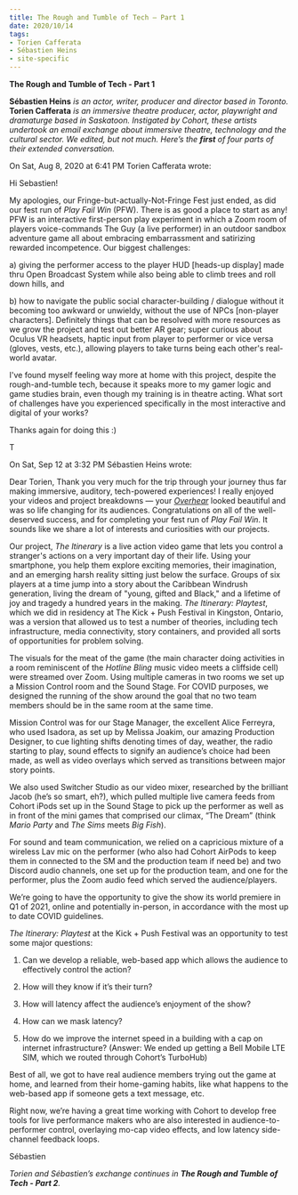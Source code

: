 ```yaml
---
title: The Rough and Tumble of Tech – Part 1 
date: 2020/10/14 
tags:
- Torien Cafferata
- Sébastien Heins
- site-specific
---
```

**The Rough and Tumble of Tech - Part 1**

**Sébastien Heins** *is an actor, writer, producer and director based in Toronto.* **Torien Cafferata** *is an immersive theatre producer, actor, playwright and dramaturge based in Saskatoon. Instigated by Cohort, these artists undertook an email exchange about immersive theatre, technology and the cultural sector.  We edited, but not much. Here’s the **first** of four parts of their extended conversation.*

On Sat, Aug 8, 2020 at 6:41 PM Torien Cafferata wrote:

Hi Sebastien! 

My apologies, our Fringe-but-actually-Not-Fringe Fest just ended, as did our fest run of *Play Fail Win* (PFW). There is as good a place to start as any! PFW is an interactive first-person play experiment in which a Zoom room of players voice-commands The Guy (a live performer) in an outdoor sandbox adventure game all about embracing embarrassment and satirizing rewarded incompetence. Our biggest challenges: 
 
a) giving the performer access to the player HUD [heads-up display] made thru Open Broadcast System while also being able to climb trees and roll down hills, and 

b) how to navigate the public social character-building / dialogue without it becoming too awkward or unwieldy, without the use of NPCs [non-player characters]. Definitely things that can be resolved with more resources as we grow the project and test out better AR gear; super curious about Oculus VR headsets, haptic input from player to performer or vice versa (gloves, vests, etc.), allowing players to take turns being each other's real-world avatar. 
 
I've found myself feeling way more at home with this project, despite the rough-and-tumble tech, because it speaks more to my gamer logic and game studies brain, even though my training is in theatre acting. What sort of challenges have you experienced specifically in the most interactive and digital of your works?
 
Thanks again for doing this :) 
 
T
 
On Sat, Sep 12 at 3:32 PM Sébastien Heins wrote:

Dear Torien,
Thank you very much for the trip through your journey thus far making immersive, auditory, tech-powered experiences! I really enjoyed your videos and project breakdowns — your [*Overhear*]([https://vimeo.com/273055640]) looked beautiful and was so life changing for its audiences. Congratulations on all of the well-deserved success, and for completing your fest run of *Play Fail Win*. It sounds like we share a lot of interests and curiosities with our projects. 
 
Our project, *The Itinerary* is a live action video game that lets you control a stranger's actions on a very important day of their life. Using your smartphone, you help them explore exciting memories, their imagination, and an emerging harsh reality sitting just below the surface. Groups of six players at a time jump into a story about the Caribbean Windrush generation, living the dream of "young, gifted and Black," and a lifetime of joy and tragedy a hundred years in the making. *The Itinerary: Playtest*, which we did in residency at The Kick + Push Festival in Kingston, Ontario, was a version that allowed us to test a number of theories, including tech infrastructure, media connectivity, story containers, and provided all sorts of opportunities for problem solving.
 
The visuals for the meat of the game (the main character doing activities in a room reminiscent of the *Hotline Bling* music video meets a cliffside cell) were streamed over Zoom. Using multiple cameras in two rooms we set up a Mission Control room and the Sound Stage. For COVID purposes, we designed the running of the show around the goal that no two team members should be in the same room at the same time.
 
Mission Control was for our Stage Manager, the excellent Alice Ferreyra, who used Isadora, as set up by Melissa Joakim, our amazing Production Designer, to cue lighting shifts denoting times of day, weather, the radio starting to play, sound effects to signify an audience’s choice had been made, as well as video overlays which served as transitions between major story points. 
 
We also used Switcher Studio as our video mixer, researched by the brilliant Jacob (he’s so smart, eh?), which pulled multiple live camera feeds from Cohort iPods set up in the Sound Stage to pick up the performer as well as in front of the mini games that comprised our climax, “The Dream” (think *Mario Party* and *The Sims* meets *Big Fish*). 
 
For sound and team communication, we relied on a capricious mixture of a wireless Lav mic on the performer (who also had Cohort AirPods to keep them in connected to the SM and the production team if need be) and two Discord audio channels, one set up for the production team, and one for the performer, plus the Zoom audio feed which served the audience/players.
 
We’re going to have the opportunity to give the show its world premiere in Q1 of 2021, online and potentially in-person, in accordance with the most up to date COVID guidelines.
 
*The Itinerary: Playtest* at the Kick + Push Festival was an opportunity to test some major questions: 


1. Can we develop a reliable, web-based app which allows the audience to effectively control the action? 

2. How will they know if it’s their turn? 

3. How will latency affect the audience’s enjoyment of the show? 

4. How can we mask latency? 

5. How do we improve the internet speed in a building with a cap on internet infrastructure? (Answer: We ended up getting a Bell Mobile LTE SIM, which we routed through Cohort’s TurboHub) 
 
Best of all, we got to have real audience members trying out the game at home, and learned from their home-gaming habits, like what happens to the web-based app if someone gets a text message, etc.


Right now, we’re having a great time working with Cohort to develop free tools for live performance makers who are also interested in audience-to-performer control, overlaying mo-cap video effects, and low latency side-channel feedback loops.


Sébastien
 
*Torien and Sébastien’s exchange continues in **The Rough and Tumble of Tech - Part 2**.*
 
